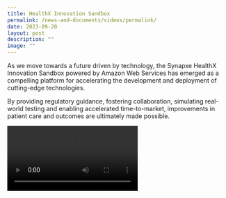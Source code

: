 ```yaml
---
title: HealthX Innovation Sandbox
permalink: /news-and-documents/videos/permalink/
date: 2023-09-20
layout: post
description: ""
image: ""
---
```

As we move towards a future driven by technology, the Synapxe HealthX Innovation Sandbox powered by Amazon Web Services has emerged as a compelling platform for accelerating the development and deployment of cutting-edge technologies.

By providing regulatory guidance, fostering collaboration, simulating real-world testing and enabling accelerated time-to-market, improvements in patient care and outcomes are ultimately made possible.

<video controls="controls"> <source type="video/mp4" src="https://github.com/HealthTechSG/InnovationSandbox/blob/main/AWS%20-%20Synapxe%20HealthX%20Sandbox%20-%20Video%20with%20Subtitle.mp4"></video>